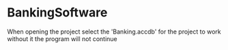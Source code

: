 # BankingSoftware

When opening the project select the 'Banking.accdb' for the project to work without it the program will not continue
